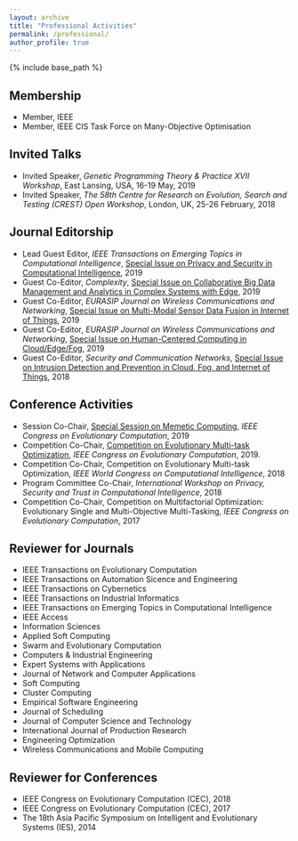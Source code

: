 ```yaml
---
layout: archive
title: "Professional Activities"
permalink: /professional/
author_profile: true
---
```


{% include base_path %}

## Membership

* Member, IEEE
* Member, IEEE CIS Task Force on Many-Objective Optimisation


## Invited Talks


* Invited Speaker, <i>Genetic Programming Theory & Practice XVII Workshop</i>, East Lansing, USA, 16-19 May, 2019
* Invited Speaker, <i>The 58th Centre for Research on Evolution, Search and Testing (CREST) Open Workshop</i>,
London, UK, 25-26 February, 2018


## Journal Editorship

* Lead Guest Editor, <i>IEEE Transactions on Emerging Topics in Computational Intelligence</i>, 
[Special Issue on Privacy and Security in Computational Intelligence](https://cis.ieee.org/images/files/Publications/TETCI/SI14_CFP_PSCI.pdf), 2019
* Guest Co-Editor, <i>Complexity</i>, 
[Special Issue on Collaborative Big Data Management and Analytics in Complex Systems with Edge](https://www.hindawi.com/journals/complexity/si/149145/cfp/), 2019
* Guest Co-Editor, <i>EURASIP Journal on Wireless Communications and Networking</i>, 
[Special Issue on Multi-Modal Sensor Data Fusion in Internet of Things](https://jwcn-eurasipjournals.springeropen.com/multi-modal-sensor), 2019
* Guest Co-Editor, <i>EURASIP Journal on Wireless Communications and Networking</i>, 
[Special Issue on Human-Centered Computing in Cloud/Edge/Fog](https://jwcn-eurasipjournals.springeropen.com/human-centered-computing), 2019
* Guest Co-Editor, <i>Security and Communication Networks</i>, 
[Special Issue on Intrusion Detection and Prevention in Cloud, Fog, and Internet of Things](https://www.hindawi.com/journals/scn/si/215106/cfp/), 2018


## Conference Activities

* Session Co-Chair, [Special Session on Memetic Computing](http://cec2019.org/programs/special_sessions.html#cec-01), <i>IEEE Congress on Evolutionary Computation</i>, 2019
* Competition Co-Chair, [Competition on Evolutionary Multi-task Optimization](http://www.bdsc.site/websites/MTO_competiton_2019/MTO_Competition_CEC_2019.html), <i>IEEE Congress on Evolutionary Computation</i>, 2019.
* Competition Co-Chair, Competition on Evolutionary Multi-task Optimization, <i>IEEE World Congress on Computational Intelligence</i>, 2018
* Program Committee Co-Chair, <i>International Workshop on Privacy, Security and Trust in Computational Intelligence</i>, 2018
* Competition Co-Chair, Competition on Multifactorial Optimization: Evolutionary Single and Multi-Objective Multi-Tasking, <i>IEEE Congress on Evolutionary Computation</i>, 2017


## Reviewer for Journals 

* IEEE Transactions on Evolutionary Computation 
* IEEE Transactions on Automation Sicence and Engineering
* IEEE Transactions on Cybernetics
* IEEE Transactions on Industrial Informatics
* IEEE Transactions on Emerging Topics in Computational Intelligence
* IEEE Access
* Information Sciences
* Applied Soft Computing
* Swarm and Evolutionary Computation
* Computers & Industrial Engineering
* Expert Systems with Applications
* Journal of Network and Computer Applications
* Soft Computing
* Cluster Computing
* Empirical Software Engineering
* Journal of Scheduling
* Journal of Computer Science and Technology
* International Journal of Production Research
* Engineering Optimization
* Wireless Communications and Mobile Computing

## Reviewer for Conferences

* IEEE Congress on Evolutionary Computation (CEC), 2018
* IEEE Congress on Evolutionary Computation (CEC), 2017
* The 18th Asia Pacific Symposium on Intelligent and Evolutionary Systems (IES), 2014
